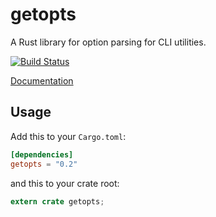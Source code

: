 getopts
===

A Rust library for option parsing for CLI utilities.

[![Build Status](https://travis-ci.org/rust-lang-nursery/getopts.svg?branch=master)](https://travis-ci.org/rust-lang-nursery/getopts)

[Documentation](https://doc.rust-lang.org/getopts)

## Usage

Add this to your `Cargo.toml`:

```toml
[dependencies]
getopts = "0.2"
```

and this to your crate root:

```rust
extern crate getopts;
```
